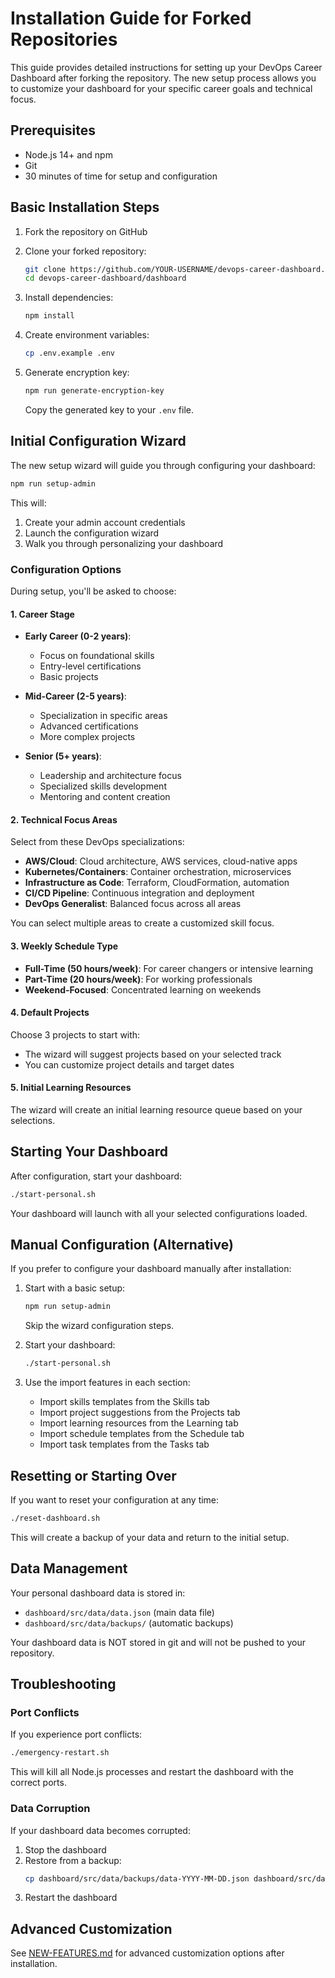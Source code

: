 # Installation Guide for Forked Repositories

This guide provides detailed instructions for setting up your DevOps Career Dashboard after forking the repository. The new setup process allows you to customize your dashboard for your specific career goals and technical focus.

## Prerequisites

- Node.js 14+ and npm
- Git
- 30 minutes of time for setup and configuration

## Basic Installation Steps

1. Fork the repository on GitHub
2. Clone your forked repository:
   ```bash
   git clone https://github.com/YOUR-USERNAME/devops-career-dashboard.git
   cd devops-career-dashboard/dashboard
   ```

3. Install dependencies:
   ```bash
   npm install
   ```

4. Create environment variables:
   ```bash
   cp .env.example .env
   ```

5. Generate encryption key:
   ```bash
   npm run generate-encryption-key
   ```
   Copy the generated key to your `.env` file.

## Initial Configuration Wizard

The new setup wizard will guide you through configuring your dashboard:

```bash
npm run setup-admin
```

This will:

1. Create your admin account credentials
2. Launch the configuration wizard
3. Walk you through personalizing your dashboard

### Configuration Options

During setup, you'll be asked to choose:

#### 1. Career Stage

- **Early Career (0-2 years)**:
  - Focus on foundational skills
  - Entry-level certifications
  - Basic projects

- **Mid-Career (2-5 years)**:
  - Specialization in specific areas
  - Advanced certifications
  - More complex projects

- **Senior (5+ years)**:
  - Leadership and architecture focus
  - Specialized skills development
  - Mentoring and content creation

#### 2. Technical Focus Areas

Select from these DevOps specializations:

- **AWS/Cloud**: Cloud architecture, AWS services, cloud-native apps
- **Kubernetes/Containers**: Container orchestration, microservices
- **Infrastructure as Code**: Terraform, CloudFormation, automation
- **CI/CD Pipeline**: Continuous integration and deployment
- **DevOps Generalist**: Balanced focus across all areas

You can select multiple areas to create a customized skill focus.

#### 3. Weekly Schedule Type

- **Full-Time (50 hours/week)**: For career changers or intensive learning
- **Part-Time (20 hours/week)**: For working professionals
- **Weekend-Focused**: Concentrated learning on weekends

#### 4. Default Projects

Choose 3 projects to start with:
- The wizard will suggest projects based on your selected track
- You can customize project details and target dates

#### 5. Initial Learning Resources

The wizard will create an initial learning resource queue based on your selections.

## Starting Your Dashboard

After configuration, start your dashboard:

```bash
./start-personal.sh
```

Your dashboard will launch with all your selected configurations loaded.

## Manual Configuration (Alternative)

If you prefer to configure your dashboard manually after installation:

1. Start with a basic setup:
   ```bash
   npm run setup-admin
   ```
   Skip the wizard configuration steps.

2. Start your dashboard:
   ```bash
   ./start-personal.sh
   ```

3. Use the import features in each section:
   - Import skills templates from the Skills tab
   - Import project suggestions from the Projects tab
   - Import learning resources from the Learning tab
   - Import schedule templates from the Schedule tab
   - Import task templates from the Tasks tab

## Resetting or Starting Over

If you want to reset your configuration at any time:

```bash
./reset-dashboard.sh
```

This will create a backup of your data and return to the initial setup.

## Data Management

Your personal dashboard data is stored in:
- `dashboard/src/data/data.json` (main data file)
- `dashboard/src/data/backups/` (automatic backups)

Your dashboard data is NOT stored in git and will not be pushed to your repository.

## Troubleshooting

### Port Conflicts

If you experience port conflicts:

```bash
./emergency-restart.sh
```

This will kill all Node.js processes and restart the dashboard with the correct ports.

### Data Corruption

If your dashboard data becomes corrupted:

1. Stop the dashboard
2. Restore from a backup:
   ```bash
   cp dashboard/src/data/backups/data-YYYY-MM-DD.json dashboard/src/data/data.json
   ```
3. Restart the dashboard

## Advanced Customization

See [NEW-FEATURES.md](NEW-FEATURES.md) for advanced customization options after installation.